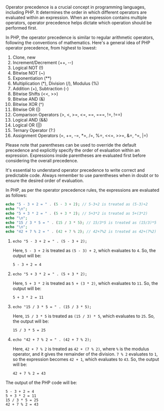 Operator precedence is a crucial concept in programming languages, including PHP. It determines the order in which different operators are evaluated within an expression. When an expression contains multiple operators, operator precedence helps dictate which operation should be performed first.

In PHP, the operator precedence is similar to regular arithmetic operators, following the conventions of mathematics. Here's a general idea of PHP operator precedence, from highest to lowest:

1. Clone, new
2. Increment/Decrement (++, --)
3. Logical NOT (!)
4. Bitwise NOT (~)
5. Exponentiation (**)
6. Multiplication (*), Division (/), Modulus (%)
7. Addition (+), Subtraction (-)
8. Bitwise Shifts (<<, >>)
9. Bitwise AND (&)
10. Bitwise XOR (^)
11. Bitwise OR (|)
12. Comparison Operators (>, <, >=, <=, ==, ===, !=, !==)
13. Logical AND (&&)
14. Logical OR (||)
15. Ternary Operator (?:)
16. Assignment Operators (=, +=, -=, *=, /=, %=, <<=, >>=, &=, ^=, |=)

Please note that parentheses can be used to override the default precedence and explicitly specify the order of evaluation within an expression. Expressions inside parentheses are evaluated first before considering the overall precedence.

It's essential to understand operator precedence to write correct and predictable code. Always remember to use parentheses when in doubt or to ensure the desired order of evaluation.

In PHP, as per the operator precedence rules, the expressions are evaluated as follows:

```php
echo "5 - 3 + 2 = " . (5 - 3 + 2); // 5-3+2 is treated as (5-3)+2
echo "\n";
echo "5 + 3 * 2 = " . (5 + 3 * 2); // 5+3*2 is treated as 5+(3*2)
echo "\n";
echo "15 / 3 * 5 = " . (15 / 3 * 5); // 15/3*5 is treated as (15/3)*5
echo "\n";
echo "42 + 7 % 2 = " . (42 + 7 % 2); // 42+7%2 is treated as 42+(7%2)
```

1. `echo "5 - 3 + 2 = " . (5 - 3 + 2);`

   Here, `5 - 3 + 2` is treated as `(5 - 3) + 2`, which evaluates to `4`. So, the output will be:
   ```
   5 - 3 + 2 = 4
   ```

2. `echo "5 + 3 * 2 = " . (5 + 3 * 2);`

   Here, `5 + 3 * 2` is treated as `5 + (3 * 2)`, which evaluates to `11`. So, the output will be:
   ```
   5 + 3 * 2 = 11
   ```

3. `echo "15 / 3 * 5 = " . (15 / 3 * 5);`

   Here, `15 / 3 * 5` is treated as `(15 / 3) * 5`, which evaluates to `25`. So, the output will be:
   ```
   15 / 3 * 5 = 25
   ```

4. `echo "42 + 7 % 2 = " . (42 + 7 % 2);`

   Here, `42 + 7 % 2` is treated as `42 + (7 % 2)`, where `%` is the modulus operator, and it gives the remainder of the division. `7 % 2` evaluates to `1`, so the expression becomes `42 + 1`, which evaluates to `43`. So, the output will be:
   ```
   42 + 7 % 2 = 43
   ```

The output of the PHP code will be:
```
5 - 3 + 2 = 4
5 + 3 * 2 = 11
15 / 3 * 5 = 25
42 + 7 % 2 = 43
```
